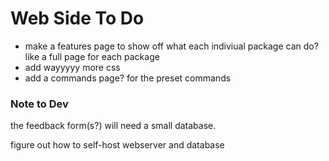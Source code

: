 # Web Side To Do

- make a features page to show off what each indiviual package can do? like a full page for each package
- add wayyyyy more css
- add a commands page? for the preset commands

### Note to Dev

the feedback form(s?) will need a small database.

figure out how to self-host webserver and database
